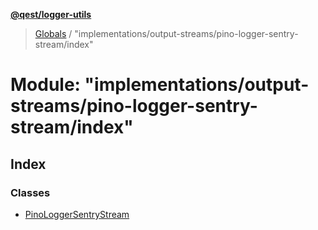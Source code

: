 **[@qest/logger-utils](../README.md)**

> [Globals](../README.md) / "implementations/output-streams/pino-logger-sentry-stream/index"

# Module: "implementations/output-streams/pino-logger-sentry-stream/index"

## Index

### Classes

* [PinoLoggerSentryStream](../classes/_implementations_output_streams_pino_logger_sentry_stream_index_.pinologgersentrystream.md)
